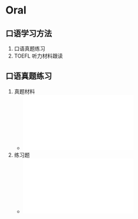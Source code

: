 # Oral

## 口语学习方法
1. 口语真题练习
2. TOEFL 听力材料跟读

## 口语真题练习
1. 真题材料
    + ![2016-2018托福独立口语真题汇总](./2016-2018托福独立口语真题汇总2.pdf)
2. 练习题
    + ![口语练习题思路](./IndependentOral.md)

    